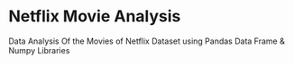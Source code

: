 # Netflix Movie Analysis
Data Analysis Of the Movies of Netflix Dataset using Pandas Data Frame & Numpy Libraries
